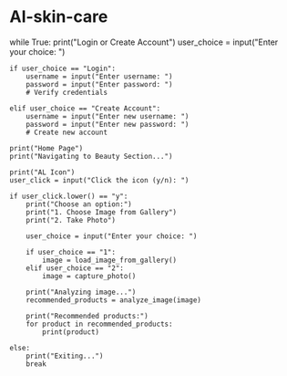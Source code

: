 # AI-skin-care

while True:
    print("Login or Create Account")
    user_choice = input("Enter your choice: ")

    if user_choice == "Login":
        username = input("Enter username: ")
        password = input("Enter password: ")
        # Verify credentials
        
    elif user_choice == "Create Account":
        username = input("Enter new username: ")
        password = input("Enter new password: ")
        # Create new account
        
    print("Home Page")
    print("Navigating to Beauty Section...")
    
    print("AL Icon")
    user_click = input("Click the icon (y/n): ")
    
    if user_click.lower() == "y":
        print("Choose an option:")
        print("1. Choose Image from Gallery")
        print("2. Take Photo")
        
        user_choice = input("Enter your choice: ")
        
        if user_choice == "1":
            image = load_image_from_gallery()
        elif user_choice == "2":
            image = capture_photo()
            
        print("Analyzing image...")
        recommended_products = analyze_image(image)
        
        print("Recommended products:")
        for product in recommended_products:
            print(product)
        
    else:
        print("Exiting...")
        break

